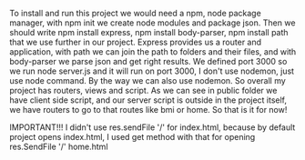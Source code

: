 To install and run this project we would need a npm, node package manager, with npm init we create node modules and package json. Then we should write  npm install express, 
npm install body-parser, npm install path that we use further in our project. Express provides us a router and application, with path we can join the path to folders and their files,
and with body-parser we parse json and get right results. We defined port 3000 so we run node server.js and it will run on port 3000, I don't use nodemon, just use node command. By the
way we can also use nodemon. 
So overall my project has routers, views and script. As we can see in public folder we have client side script, and our server script is outside in the project itself, we have routers 
to go to that routes like bmi or home. So that is it for now! 

IMPORTANT!!!
I didn't use res.sendFile  '/' for index.html, because by default project opens index.html, I used get method with that for opening res.SendFile '/' home.html
